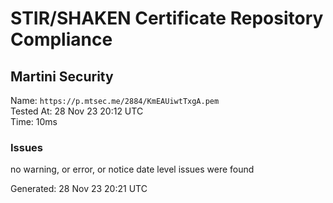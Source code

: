 # STIR/SHAKEN Certificate Repository Compliance

## Martini Security

Name: `https://p.mtsec.me/2884/KmEAUiwtTxgA.pem`\
Tested At: 28 Nov 23 20:12 UTC\
Time: 10ms

### Issues

no warning, or error, or notice date level issues were found

Generated: 28 Nov 23 20:21 UTC